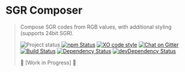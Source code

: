 # SGR Composer
>Compose SGR codes from RGB values, with additional styling (supports 24bit SGR).
>
>![Project status][project-badge]
[![npm Status][npm-badge]][npm]
[![XO code style][xo-badge]][xo]
[![Chat on Gitter][gitter-badge]][gitter]  
[![Build Status][build-badge]][travis]
[![Dependency Status][david-badge]][david]
[![devDependency Status][david-dev-badge]][david-dev]
>
>:nut_and_bolt: [Work in Progress] :nut_and_bolt:


[project-badge]: http://img.shields.io/badge/status-beta-blue.svg?style=flat
[build-badge]: http://img.shields.io/travis/MarkGriffiths/sgr-composer.svg?branch=master&style=flat
[david-badge]: http://img.shields.io/david/MarkGriffiths/sgr-composer.svg?style=flat
[david-dev-badge]: http://img.shields.io/david/dev/MarkGriffiths/sgr-composer.svg?style=flat
[npm-badge]: https://img.shields.io/npm/v/sgr-composer.svg?style=flat
[xo-badge]: https://img.shields.io/badge/code_style-XO-5ed9c7.svg
[gitter-badge]: https://badges.gitter.im/MarkGriffiths/help.svg

[travis]: https://travis-ci.org/MarkGriffiths/sgr-composer
[david]: https://david-dm.org/MarkGriffiths/sgr-composer
[david-dev]: https://david-dm.org/MarkGriffiths/sgr-composer#info=devDependencies
[npm]: https://www.npmjs.com/package/sgr-composer
[xo]: https://github.com/sindresorhus/xo
[gitter]: https://gitter.im/MarkGriffiths/help?utm_source=badge&utm_medium=badge&utm_campaign=pr-badge&utm_content=badge
